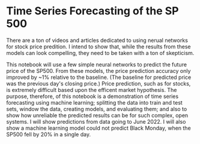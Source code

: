 # Time Series Forecasting of the SP 500

There are a ton of videos and articles dedicated to using nerual networks for stock price predition. I intend to show that, while the results from these models can look compelling, they need to be taken with a ton of skepticism.

This notebook will use a few simple neural networks to predict the future price of the SP500. From these models, the price prediction accuracy only improved by ~1% relative to the baseline. (The baseline for predicted price was the previous day's closing price.) Price prediction, such as for stocks, is extremely difficult based upon the efficent market hypothesis. The purpose, therefore, of this notebook is a demonstration of time series forecasting using machine learning; splitting the data into train and test sets, window the data, creating models, and evaluating them; and also to show how unreliable the predicted results can be for such complex, open systems. I will show predictions from data going to June 2022. I will also show a machine learning model could not predict Black Monday, when the SP500 fell by 20% in a single day.
